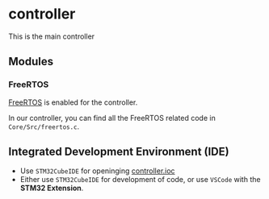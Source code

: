 # controller
This is the main controller

## Modules

### FreeRTOS

[FreeRTOS](https://www.st.com/en/partner-products-and-services/freertos-kernel.html) is enabled for the controller. 

In our controller, you can find all the FreeRTOS related code in `Core/Src/freertos.c`.


## Integrated Development Environment (IDE)

* Use `STM32CubeIDE` for openinging [controller.ioc](controller.ioc)
* Either use `STM32CubeIDE` for development of code, or use `VSCode` with the **STM32 Extension**.
